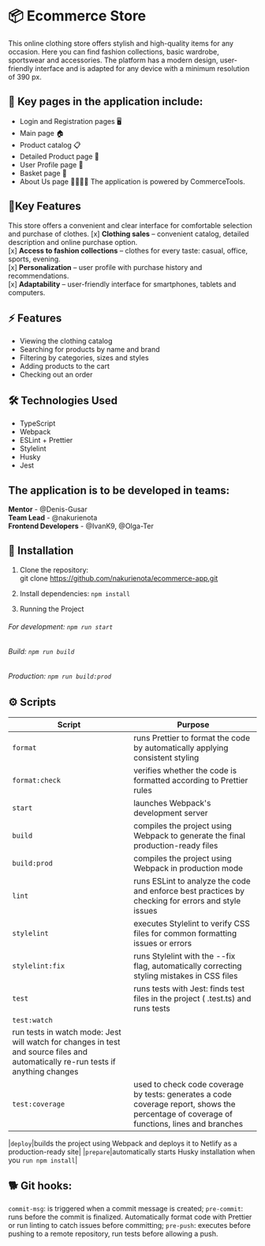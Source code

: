 # 📦 Ecommerce Store
This online clothing store offers stylish and high-quality items for any occasion. Here you can find fashion collections, basic wardrobe, sportswear and accessories. The platform has a modern design, user-friendly interface and is adapted for any device with a minimum resolution of 390 px.

## 📖 Key pages in the application include:
* Login and Registration pages 🖥️
* Main page 🏠
* Product catalog 📋
* Detailed Product page 🔎
* User Profile page 👤
* Basket page 🛒
* About Us page 🙋‍♂️🙋‍♀️
The application is powered by CommerceTools.

## 🌟Key Features
This store offers a convenient and clear interface for comfortable selection and purchase of clothes. 
[x] **Clothing sales** – convenient catalog, detailed description and online purchase option.  
[x] **Access to fashion collections** – clothes for every taste: casual, office, sports, evening.  
[x] **Personalization** – user profile with purchase history and recommendations.  
[x] **Adaptability** – user-friendly interface for smartphones, tablets and computers.  

## ⚡ Features
* Viewing the clothing catalog
* Searching for products by name and brand
* Filtering by categories, sizes and styles
* Adding products to the cart
* Checking out an order

## 🛠️ Technologies Used
* TypeScript
* Webpack
* ESLint + Prettier
* Stylelint
* Husky
*  Jest

## The application is to be developed in teams: 
**Mentor** - @Denis-Gusar   
**Team Lead** - @nakurienota   
**Frontend Developers** - @IvanK9, @Olga-Ter

## 🔧 Installation  
1. Clone the repository:  
   git clone https://github.com/nakurienota/ecommerce-app.git

2. Install dependencies:
`npm install`

3. Running the Project
###### For development:  ```npm run start```
###### Build: ```npm run build```
###### Production: ```npm run build:prod```

## ⚙️ Scripts
|Script| Purpose
|-|--------|
|```format```|runs Prettier to format the code by automatically applying consistent styling|
|```format:check```|verifies whether the code is formatted according to Prettier rules|
|```start```|launches Webpack's development server|
|```build```|compiles the project using Webpack to generate the final production-ready files|
|```build:prod```|compiles the project using Webpack in production mode|
|```lint```|runs ESLint to analyze the code and enforce best practices by checking for errors and style issues|
|```stylelint```|executes Stylelint to verify CSS files for common formatting issues or errors|
|```stylelint:fix```|runs Stylelint with the --fix flag, automatically correcting styling mistakes in CSS files|
|```test```|runs tests with Jest: finds test files in the project ( .test.ts) and runs tests|
|```test:watch```|
run tests in watch mode: Jest will watch for changes in test and source files and automatically re-run tests if anything changes|
|```test:coverage```|used to check code coverage by tests: generates a code coverage report, shows the percentage of coverage of functions, lines and branches|

|```deploy```|builds the project using Webpack and deploys it to Netlify as a production-ready site|
|```prepare```|automatically starts Husky installation when you ``run npm install``|

## 🐕 Git hooks:
```commit-msg```: is triggered when a commit message is created;
```pre-commit```: runs before the commit is finalized. Automatically format code with Prettier or run linting to catch issues before committing;
```pre-push```: executes before pushing to a remote repository, run tests before allowing a push.